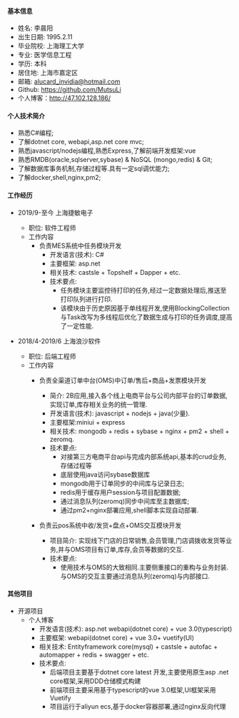 #### 基本信息
 * 姓名: 李晨阳
 * 出生日期: 1995.2.11
 * 毕业院校: 上海理工大学
 * 专业: 医学信息工程
 * 学历: 本科
 * 居住地: 上海市嘉定区
 * 邮箱: alucard_invidia@hotmail.com
 * Github: https://github.com/MutsuLi
 * 个⼈博客：http://47.102.128.186/

#### 个⼈技术简介
 * 熟悉C#编程;
 * 了解dotnet core, webapi,asp.net core mvc;
 * 熟悉javascript/nodejs编程,熟悉Express,了解前端开发框架:vue
 * 熟悉RMDB(oracle,sqlserver,sybase) & NoSQL (mongo,redis) & Git;
 * 了解数据库事务机制,存储过程等.具有一定sql调优能力;
 * 了解docker,shell,nginx,pm2;

#### ⼯作经历         
* 2019/9-至今 上海捷敏电子
    * 职位: 软件工程师
    * 工作内容
        * 负责MES系统中任务模块开发
            * 开发语言(技术): C#
            * 主要框架: asp.net
            * 相关技术: castsle + Topshelf + Dapper + etc.
            * 技术要点:
                * 任务模块主要监控待打印的任务,经过一定数据处理后,推送至打印队列进行打印.
                * 该模块由于历史原因基于单线程开发,使用BlockingCollection与Task改写为多线程后优化了数据生成与打印的任务调度,提高了一定性能.              

* 2018/4-2019/6 上海浪沙软件
    * 职位: 后端工程师
    * 工作内容
        * 负责全渠道订单中台(OMS)中订单/售后+商品+发票模块开发
            * 简介: 2B应用,接入各个线上电商平台与公司内部平台的订单数据,实现订单,库存相关业务的统一管理.
            * 开发语言(技术): javascript + nodejs + java(少量).
            * 主要框架:miniui + express
            * 相关技术: mongodb + redis + sybase + nginx + pm2 + shell + zeromq.
            * 技术要点:
                * 对接第三方电商平台api与完成内部系统api,基本的crud业务,存储过程等
                * 底层使用java访问sybase数据库
                * mongodb用于订单同步的中间库与记录日志;
                * redis用于缓存用户session与项目配置数据;
                * 通过消息队列(zeromq)同步中间库至主数据库;
                * 通过pm2+nginx部署应用,shell脚本实现自动部署.

        * 负责云pos系统中收/发货+盘点+OMS交互模块开发
            * 项目简介: 实现线下门店的日常销售,会员管理,门店调拨收发货等业务,并与OMS项目有订单,库存,会员等数据的交互.
            * 技术要点:
                * 使用技术与OMS的大致相同.主要侧重接口的重构与业务封装.与OMS的交互主要通过消息队列(zeromq)与内部接口.

#### 其他项目
* 开源项目
    * 个人博客
        * 开发语言(技术): asp.net webapi(dotnet core) + vue 3.0(typescript)
        * 主要框架: webapi(dotnet core) + vue 3.0+ vuetify(UI)
        * 相关技术: Entityframework core(mysql) + castsle + autofac + automapper + redis + swagger + etc.
        * 技术要点:
            * 后端项目主要基于dotnet core latest 开发,主要使用原生asp .net core框架,采用DDD仓储模式构建
            * 前端项目主要采用基于typescript的vue 3.0框架,UI框架采用Vuetify
            * 项目运行于aliyun ecs,基于docker容器部署,通过nginx反向代理